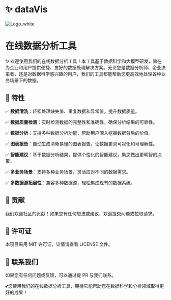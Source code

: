 <!--
 * @Author: Jesslynwong jesslynwjx@gmail.com
 * @Date: 2024-10-10 10:14:15
 * @LastEditors: Jesslynwong jesslynwjx@gmail.com
 * @LastEditTime: 2024-10-31 14:08:04
 * @FilePath: /dataVis/README.md
 * @Description: 这是默认设置,请设置`customMade`, 打开koroFileHeader查看配置 进行设置: https://github.com/OBKoro1/koro1FileHeader/wiki/%E9%85%8D%E7%BD%AE
-->
# ✨ dataVis

![Logo_white]("./../src/assets/logo_pure.png")

# 在线数据分析工具 

**✨** 欢迎使用我们的在线数据分析工具！本工具基于数据科学和大模型研发，旨在为企业和用户提供便捷、友好的数据处理解决方案。无论您是数据分析师、企业决策者，还是对数据科学感兴趣的用户，我们的工具都能帮助您更高效地处理各种业务场景下的数据。 

## 🚀 特性 

✅ **数据清洗**：轻松处理缺失值、重复数据和异常值，提升数据质量。 

✅ **数据质量检测**：实时检测数据的完整性和准确性，确保分析结果的可靠性。

✅ **数据分析**：支持多种数据分析功能，帮助用户深入挖掘数据背后的价值。 

✅ **图表报告**：自动生成清晰易懂的图表报告，让数据更具可视化和可理解性。 

✅ **智能建议**：基于数据分析结果，提供个性化的智能建议，助您做出更明智的决策。

✅ **多业务场景**：支持多种业务场景，灵活应对不同的数据需求。 

✅ **多数据源拓展性**：兼容多种数据源，轻松集成现有的数据系统。

## 💎 贡献

我们欢迎社区的贡献！如果您有任何想法或建议，欢迎提交问题或拉取请求。

## 📃 许可证

本项目采用 MIT 许可证，详情请查看 LICENSE 文件。

## 📲 联系我们

如果您有任何问题或反馈，可以通过提 PR 与我们联系。

💕您使用我们的在线数据分析工具，期待它能帮助您在数据科学和分析领域取得更好的成果！



